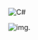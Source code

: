 ![C#](https://qsdplsqfpoqsf.s3.amazonaws.com/DNgZCOTUxi1.jpg)

![img](https://qsdplsqfpoqsf.s3.amazonaws.com/DNgZCOTUxi1.jpg).
